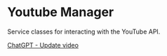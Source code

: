 # Youtube Manager

Service classes for interacting with the YouTube API.

[ChatGPT - Update video](https://chatgpt.com/c/41b75159-95c5-4183-92f3-e1be5e52a1e8)
